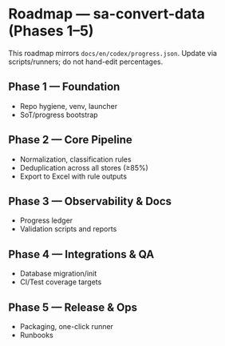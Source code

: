 # Roadmap — sa-convert-data (Phases 1–5)

This roadmap mirrors `docs/en/codex/progress.json`. Update via scripts/runners; do not hand-edit percentages.

## Phase 1 — Foundation
- Repo hygiene, venv, launcher
- SoT/progress bootstrap

## Phase 2 — Core Pipeline
- Normalization, classification rules
- Deduplication across all stores (≥85%)
- Export to Excel with rule outputs

## Phase 3 — Observability & Docs
- Progress ledger
- Validation scripts and reports

## Phase 4 — Integrations & QA
- Database migration/init
- CI/Test coverage targets

## Phase 5 — Release & Ops
- Packaging, one-click runner
- Runbooks

